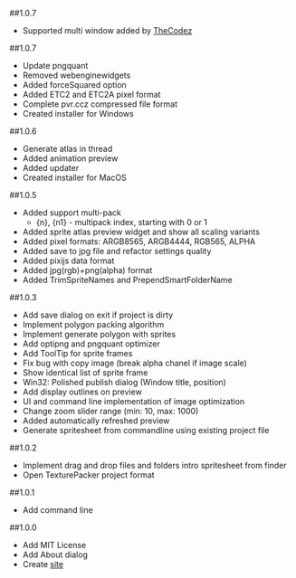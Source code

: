##1.0.7
* Supported multi window added by [TheCodez](https://github.com/TheCodez)

##1.0.7
* Update pngquant
* Removed webenginewidgets
* Added forceSquared option
* Added ETC2 and ETC2A pixel format
* Complete pvr.ccz compressed file format
* Created installer for Windows


##1.0.6
* Generate atlas in thread
* Added animation preview
* Added updater
* Created installer for MacOS

##1.0.5
* Added support multi-pack
	* {n}, {n1} - multipack index, starting with 0 or 1
* Added sprite atlas preview widget and show all scaling variants
* Added pixel formats: ARGB8565, ARGB4444, RGB565, ALPHA
* Added save to jpg file and refactor settings quality
* Added pixijs data format
* Added jpg(rgb)+png(alpha) format
* Added TrimSpriteNames and PrependSmartFolderName

##1.0.3
* Add save dialog on exit if project is dirty
* Implement polygon packing algorithm
* Implement generate polygon with sprites
* Add optipng and pngquant optimizer
* Add ToolTip for sprite frames
* Fix bug with copy image (break alpha chanel if image scale)
* Show identical list of sprite frame
* Win32: Polished publish dialog (Window title, position)
* Add display outlines on preview
* UI and command line implementation of image optimization
* Change zoom slider range (min: 10, max: 1000)
* Added automatically refreshed preview
* Generate spritesheet from commandline using existing project file

##1.0.2
* Implement drag and drop files and folders intro spritesheet from finder
* Open TexturePacker project format

##1.0.1
* Add command line

##1.0.0
* Add MIT License
* Add About dialog
* Create [site](http://amakaseev.github.io/sprite-sheet-packer)